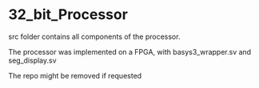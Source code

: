 # 32_bit_Processor

src folder contains all components of the processor.

The processor was implemented on a FPGA, with basys3_wrapper.sv and seg_display.sv

The repo might be removed if requested
